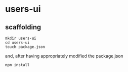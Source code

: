 # users-ui

## scaffolding

```shell
mkdir users-ui
cd users-ui
touch package.json
```

and, after having appropriately modified the package.json

```shell
npm install
```
